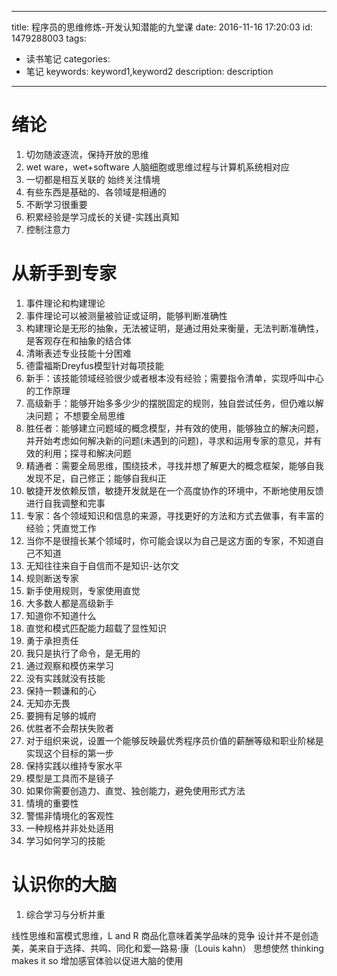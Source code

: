 ---
title: 程序员的思维修炼-开发认知潜能的九堂课
date: 2016-11-16 17:20:03
id: 1479288003
tags:
  - 读书笔记
categories:
  - 笔记
keywords: keyword1,keyword2
description: description
------

# 绪论 #
1. 切勿随波逐流，保持开放的思维
2. wet ware，wet+software 人脑细胞或思维过程与计算机系统相对应
3. 一切都是相互关联的   始终关注情境
4. 有些东西是基础的、各领域是相通的
5. 不断学习很重要
6. 积累经验是学习成长的关键-实践出真知
7. 控制注意力

# 从新手到专家 #
1. 事件理论和构建理论
2. 事件理论可以被测量被验证或证明，能够判断准确性
3. 构建理论是无形的抽象，无法被证明，是通过用处来衡量，无法判断准确性，是客观存在和抽象的结合体
4. 清晰表述专业技能十分困难
5. 德雷福斯Dreyfus模型针对每项技能
6. 新手：该技能领域经验很少或者根本没有经验；需要指令清单，实现呼叫中心的工作原理
7. 高级新手：能够开始多多少少的摆脱固定的规则，独自尝试任务，但仍难以解决问题；
不想要全局思维
8. 胜任者：能够建立问题域的概念模型，并有效的使用，能够独立的解决问题，并开始考虑如何解决新的问题(未遇到的问题)，寻求和运用专家的意见，并有效的利用；探寻和解决问题
9. 精通者：需要全局思维，围绕技术，寻找并想了解更大的概念框架，能够自我发现不足，自己修正；能够自我纠正
10. 敏捷开发依赖反馈，敏捷开发就是在一个高度协作的环境中，不断地使用反馈进行自我调整和完事
11. 专家：各个领域知识和信息的来源，寻找更好的方法和方式去做事，有丰富的经验；凭直觉工作
12. 当你不是很擅长某个领域时，你可能会误以为自己是这方面的专家，不知道自己不知道
13. 无知往往来自于自信而不是知识-达尔文
14. 规则断送专家
15. 新手使用规则，专家使用直觉
16. 大多数人都是高级新手
17. 知道你不知道什么
18. 直觉和模式匹配能力超载了显性知识
19. 勇于承担责任
20. 我只是执行了命令，是无用的
21. 通过观察和模仿来学习
22. 没有实践就没有技能
23. 保持一颗谦和的心
24. 无知亦无畏
25. 要拥有足够的城府
26. 优胜者不会帮扶失败者
27. 对于组织来说，设置一个能够反映最优秀程序员价值的薪酬等级和职业阶梯是实现这个目标的第一步
28. 保持实践以维持专家水平
29. 模型是工具而不是镜子
30. 如果你需要创造力、直觉、独创能力，避免使用形式方法
31. 情境的重要性
32. 警惕非情境化的客观性
33. 一种规格并非处处适用
34. 学习如何学习的技能

# 认识你的大脑 #
1. 综合学习与分析并重

线性思维和富模式思维，L and R 商品化意味着美学品味的竞争 设计并不是创造美，美来自于选择、共鸣、同化和爱—路易·康（Louis kahn） 思想使然 thinking makes it so 增加感官体验以促进大脑的使用

